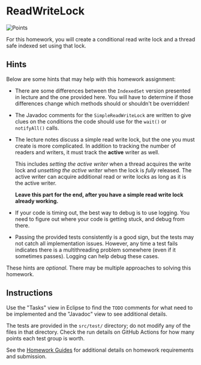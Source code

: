 ReadWriteLock
=================================================

![Points](../../blob/badges/points.svg)

For this homework, you will create a conditional read write lock and a thread safe indexed set using that lock.

## Hints ##

Below are some hints that may help with this homework assignment:

  - There are some differences between the `IndexedSet` version presented in lecture and the one provided here. You will have to determine if those differences change which methods should or shouldn't be overridden!

  - The Javadoc comments for the `SimpleReadWriteLock` are written to give clues on the conditions the code should use for the `wait()` or `notifyAll()` calls.

  - The lecture notes discuss a simple read write lock, but the one you must create is more complicated. In addition to tracking the number of readers and writers, it must track the **active** writer as well.

      This includes *setting the active writer* when a thread acquires the write lock and *unsetting the active writer* when the lock is *fully* released. The active writer can acquire additional read or write locks as long as it is the active writer.

      **Leave this part for the end, after you have a simple read write lock already working.**

  - If your code is timing out, the best way to debug is to use logging. You need to figure out where your code is getting stuck, and debug from there.

  - Passing the provided tests consistently is a good sign, but the tests may not catch all implementation issues. However, any time a test fails indicates there is a multithreading problem somewhere (even if it sometimes passes). Logging can help debug these cases.

These hints are *optional*. There may be multiple approaches to solving this homework.

## Instructions ##

Use the "Tasks" view in Eclipse to find the `TODO` comments for what need to be implemented and the "Javadoc" view to see additional details.

The tests are provided in the `src/test/` directory; do not modify any of the files in that directory. Check the run details on GitHub Actions for how many points each test group is worth. 

See the [Homework Guides](https://usf-cs272-fall2022.github.io/guides/homework/) for additional details on homework requirements and submission.
